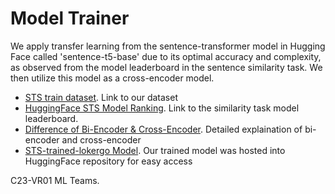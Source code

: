 # Model Trainer
We apply transfer learning from the sentence-transformer model in Hugging Face called 'sentence-t5-base' due to its optimal accuracy and complexity, as observed from the model leaderboard in the sentence similarity task. We then utilize this model as a cross-encoder model.
- [STS train dataset](https://docs.google.com/spreadsheets/d/12Y-3dwI43jTe-teXGF3cfKxz1QNefXHQj3v3NJhJBho/edit?usp=sharing). Link to our dataset
- [HuggingFace STS Model Ranking](https://huggingface.co/spaces/mteb/leaderboard). Link to the similarity task model leaderboard.
- [Difference of Bi-Encoder & Cross-Encoder](https://sbert.net/examples/applications/cross-encoder/README.html). Detailed explaination of bi-encoder and cross-encoder
- [STS-trained-lokergo Model](https://huggingface.co/pahri/sts-trained-lokergo). Our trained model was hosted into HuggingFace repository for easy access

C23-VR01 ML Teams.
